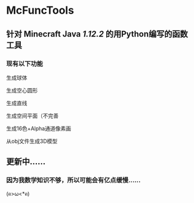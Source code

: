 # McFuncTools

## 针对 Minecraft Java <em>1.12.2</em> 的用Python编写的函数工具

### 现有以下功能

生成球体

生成空心圆形

生成直线

生成空间平面（不完善

生成16色+Alpha通道像素画

从obj文件生成3D模型

## 更新中……

### 因为我数学知识不够，所以可能会有亿点缓慢……

(ฅ>ω<*ฅ)
